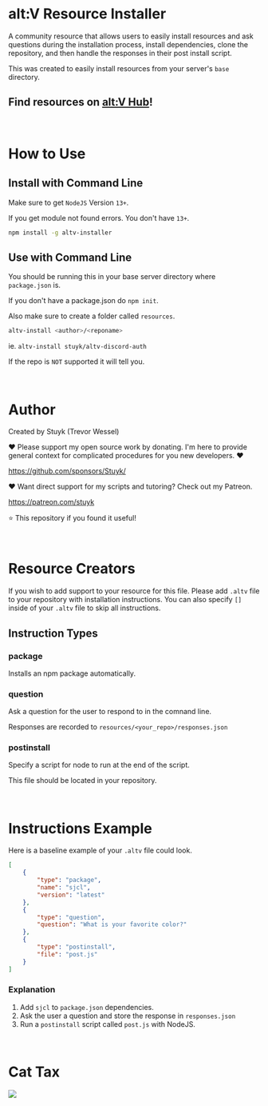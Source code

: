 # alt:V Resource Installer

A community resource that allows users to easily install resources and ask questions during the installation process, install dependencies, clone the repository, and then handle the responses in their post install script.

This was created to easily install resources from your server's `base` directory.

## Find resources on [alt:V Hub](https://hub.altv.mp)!

<br />

# How to Use

## Install with Command Line

Make sure to get `NodeJS` Version `13+`.

If you get module not found errors. You don't have `13+`.

```sh
npm install -g altv-installer
```

## Use with Command Line

You should be running this in your base server directory where `package.json` is.

If you don't have a package.json do `npm init`.

Also make sure to create a folder called `resources`.

```sh
altv-install <author>/<reponame>
```

ie. `altv-install stuyk/altv-discord-auth`

If the repo is `NOT` supported it will tell you.

<br />

# Author

Created by Stuyk (Trevor Wessel)

❤️ Please support my open source work by donating. I'm here to provide general context for complicated procedures for you new developers. ❤️

https://github.com/sponsors/Stuyk/

❤️ Want direct support for my scripts and tutoring? Check out my Patreon.

https://patreon.com/stuyk

⭐ This repository if you found it useful!

<br />

# Resource Creators

If you wish to add support to your resource for this file. Please add `.altv` file to your repository with installation instructions. You can also specify `[]` inside of your `.altv` file to skip all instructions.

## Instruction Types

### package

Installs an npm package automatically.

### question

Ask a question for the user to respond to in the comnand line.

Responses are recorded to `resources/<your_repo>/responses.json`

### postinstall

Specify a script for node to run at the end of the script.

This file should be located in your repository.

<br />

# Instructions Example

Here is a baseline example of your `.altv` file could look.

```json
[
    {
        "type": "package",
        "name": "sjcl",
        "version": "latest"
    },
    {
        "type": "question",
        "question": "What is your favorite color?"
    },
    {
        "type": "postinstall",
        "file": "post.js"
    }
]
```

### Explanation

1. Add `sjcl` to `package.json` dependencies.
2. Ask the user a question and store the response in `responses.json`
3. Run a `postinstall` script called `post.js` with NodeJS.

<br />

# Cat Tax

![](https://i.imgur.com/RTeHeQH.jpeg)
